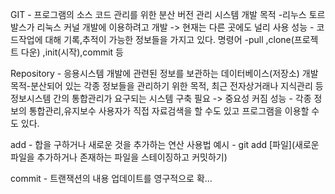 GIT - 프로그램의 소스 코드 관리를 위한 분산 버전 관리 시스템
개발 목적 -리누스 토르발스가 리눅스 커널 개발에 이용하려고 개발 -> 현재는 다른 곳에도 널리 사용
성능 - 코드작업에 대해 기록,추적이 가능한 정보들을 가지고 있다.
명령어 -pull ,clone(프로젝트 다운) ,init(시작),commit 등

Repository - 응용시스템 개발에 관련된 정보를 보관하는 데이터베이스(저장소)
개발 목적-분산되어 있는 각종 정보들을 관리하기
위한 목적, 최근 전자상거래나 지식관리 등 정보시스템 간의 통합관리가 요구되는 시스템 구축 필요 -> 중요성 커짐
성능 - 각종 정보의 통합관리,유지보수
사용자가 직접 자료검색을 할 수도 있고 프로그램을 이용할 수도 있다. 

add - 합을 구하거나 새로운 것을 추가하는 연산
사용법 예시 - git add [파일](새로운 파일을 추가하거나 존재하는 파일을 스테이징하고 커밋하기)

commit - 트랜잭션의 내용 업데이트를 영구적으로 확...
